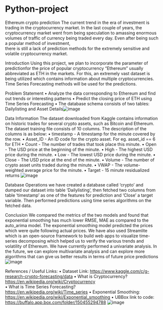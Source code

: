 # Python-project
Ethereum crypto prediction
The current trend in the era of investment is trading in the cryptocurrency market. 
In the last couple of years, the cryptocurrency market went from being speculation to amassing enormous volumes of  traffic
of  currency  being  traded  every  day.  Even  after  being  such  a  popular  method  of investment,  
there  is  still  a  lack  of  prediction  methods  for  the  extremely  sensitive  and  volatile cryptocurrency market.

Introduction
Using this  project,  we  plan to  incorporate  the  parameter  of  predictionfor  the  price  of  popular cryptocurrency “Ethereum” usually abbreviated
as ETH in the markets. For this, an extremely vast dataset is being utilized which contains information about multiple cryptocurrencies. 
Time Series Forecasting methods will be used for the predictions.

Problem Statement
•	Analyze the data corresponding to Ethereum and find out trends or interesting patterns
•	Predict the closing price of ETH using Time Series Forecasting
•	The database schema consists of two tables: Dailylisting and Asset 
Details![image](https://user-images.githubusercontent.com/41359809/162677950-f0716744-0e39-474b-88d8-9ee85480b2a9.png)

Data Information
The dataset downloaded from Kaggle contains information on historic trades for several crypto assets, such as Bitcoin and Ethereum. The dataset training file consists of 10 columns. The description of the columns is as below: 
•	timestamp - A timestamp for the minute covered by the row. 
•	Asset_ID - An ID code for the crypto asset. For eg. asset_id == 6 for ETH
•	Count - The number of trades that took place this minute. 
•	Open - The USD price at the beginning of the minute. 
•	High - The highest USD price during the minute. 
•	Low - The lowest USD price during the minute. 
•	Close - The USD price at the end of the minute. 
•	Volume - The number of crypto asset units traded during the minute. 
•	VWAP - The volume-weighted average price for the minute. 
•	Target - 15 minute residualized returns 
![image](https://user-images.githubusercontent.com/41359809/162677993-ff2eb08c-18be-40c5-a9aa-82666a53e2b8.png)

Database Operations
we have created a database called ‘crypto’ and dumped our dataset into table ‘Dailylisting’, then fetched two columns from table ‘timestamp’ 
as one of the features for prediction and ‘Close’ a target variable. Then performed predictions using time series algorithms on the fetched data.

Conclusion
We compared the metrics of the two models and found that exponential smoothing has much lower RMSE, MAE as compared to the auto_arima model. The exponential smoothing model predicted the prices which were quite following actual prices. 
We have also used Streamlite which is an open-source framework to build web apps to visualize time-series decomposing which helped us to verify the various trends and volatility of Ethereum. We have currently performed a univariate analysis. In the future, we can explore multivariate analysis and can explore more algorithms that can give us better results in terms of future price predictions
![image](https://user-images.githubusercontent.com/41359809/162678359-faf03b1f-871d-40ee-843d-c6c648ac67a2.png)


References / Useful Links:
•	Dataset Link: https://www.kaggle.com/c/g-research-crypto-forecasting/data 
•	What is Cryptocurrency? https://en.wikipedia.org/wiki/Cryptocurrency  
•	What is Time Series Forecasting? https://en.wikipedia.org/wiki/Time_series 
•	Exponential Smoothing: https://en.wikipedia.org/wiki/Exponential_smoothing 
•	UBBox link to code: https://buffalo.app.box.com/folder/150455294788 
![image](https://user-images.githubusercontent.com/41359809/162678384-f4b85cd0-8ada-46df-8c92-539aff374c87.png)






